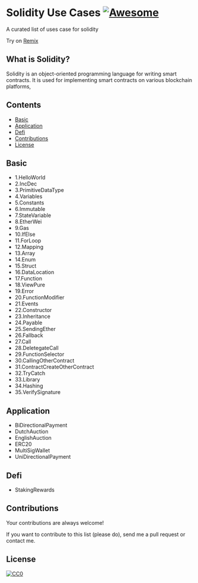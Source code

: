 # Solidity Use Cases [![Awesome](https://cdn.rawgit.com/sindresorhus/awesome/d7305f38d29fed78fa85652e3a63e154dd8e8829/media/badge.svg)](https://github.com/anhnt4288/solidity-use-cases)

A curated list of uses case for solidity

Try on [Remix](https://remix.ethereum.org/)

## What is Solidity?

Solidity is an object-oriented programming language for writing smart contracts. It is used for implementing smart contracts on various blockchain platforms,

## Contents

  - [Basic](#basic)
  - [Application](#application)
  - [Defi](#defi)
  - [Contributions](#contribution)
  - [License](#license)

<a name="basic"/>

## Basic

- 1.HelloWorld  
- 2.IncDec  
- 3.PrimitiveDataType  
- 4.Variables  
- 5.Constants  
- 6.Immutable  
- 7.StateVariable  
- 8.EtherWei  
- 9.Gas  
- 10.IfElse  
- 11.ForLoop  
- 12.Mapping  
- 13.Array  
- 14.Enum  
- 15.Struct  
- 16.DataLocation  
- 17.Function  
- 18.ViewPure  
- 19.Error  
- 20.FunctionModifier  
- 21.Events  
- 22.Constructor  
- 23.Inheritance  
- 24.Payable  
- 25.SendingEther  
- 26.Fallback  
- 27.Call  
- 28.DeletegateCall  
- 29.FunctionSelector  
- 30.CallingOtherContract  
- 31.ContractCreateOtherContract  
- 32.TryCatch  
- 33.Library  
- 34.Hashing  
- 35.VerifySignature  

<a name="application" />

## Application

- BiDirectionalPayment  
- DutchAuction  
- EnglishAuction  
- ERC20  
- MultiSigWallet  
- UniDirectionalPayment  

<a name="defi" />

## Defi

- StakingRewards

<a name="contribution" />

## Contributions

Your contributions are always welcome!

If you want to contribute to this list (please do), send me a pull request or contact me.

<a name="license" />

## License

[![CC0](https://mirrors.creativecommons.org/presskit/buttons/88x31/svg/cc-zero.svg)](https://creativecommons.org/publicdomain/zero/1.0/)
